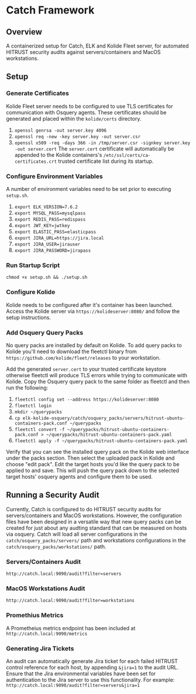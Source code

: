 # Catch Framework

## Overview
A containerized setup for Catch, ELK and Kolide Fleet server, for automated HITRUST security audits against servers/containers and MacOS workstations.

## Setup
### Generate Certificates
Kolide Fleet server needs to be configured to use TLS certificates for communication with Osquery agents. These certificates should be generated and placed within the `kolide/certs` directory.
1. `openssl genrsa -out server.key 4096`
2. `openssl req -new -key server.key -out server.csr`
3. `openssl x509 -req -days 366 -in /tmp/server.csr -signkey server.key -out server.cert`
The `server.cert` certificate will automatically be appended to the Kolide containers's `/etc/ssl/certs/ca-certificates.crt` trusted certificate list during its startup.

### Configure Environment Variables
A number of environment variables need to be set prior to executing `setup.sh`.
1. `export ELK_VERSION=7.6.2`
2. `export MYSQL_PASS=mysqlpass`
3. `export REDIS_PASS=redispass`
4. `export JWT_KEY=jwtkey`
5. `export ELASTIC_PASS=elasticpass`
6. `export JIRA_URL=https://jira.local`
7. `export JIRA_USER=jirauser`
8. `export JIRA_PASSWORD=jirapass`

### Run Startup Script
`chmod +x setup.sh && ./setup.sh`

### Configure Kolide
Kolide needs to be configured after it's container has been launched. Access the Kolide server via `https://kolideserver:8080/` and follow the setup instructions.

### Add Osquery Query Packs
No query packs are installed by default on Kolide. To add query packs to Kolide you'll need to download the fleetctl binary from `https://github.com/kolide/fleet/releases` to your workstation.

Add the generated `server.cert` to your trusted certificate keystore otherwise fleetctl will produce TLS errors while trying to communicate with Kolide. Copy the Osquery query pack to the same folder as fleetctl and then run the following:
1. `fleetctl config set --address https://kolideserver:8080`
2. `fleetctl login`
3. `mkdir ~/querypacks`
4. `cp elk-kolide-osquery/catch/osquery_packs/servers/hitrust-ubuntu-containers-pack.conf ~/querypacks`
5. `fleetctl convert -f ~/querypacks/hitrust-ubuntu-containers-pack.conf > ~/querypacks/hitrust-ubuntu-containers-pack.yaml`
6. `fleetctl apply -f ~/querypacks/hitrust-ubuntu-containers-pack.yaml`

Verify that you can see the installed query pack on the Kolide web interface under the packs section. Then select the uploaded pack in Kolide and choose "edit pack". Edit the target hosts you'd like the query pack to be applied to and save. This will push the query pack down to the selected target hosts' osquery agents and configure them to be used.

## Running a Security Audit
Currently, Catch is configured to do HITRUST security audits for servers/containers and MacOS workstations. However, the configuration files have been designed in a versatile way that new query packs can be created for just about any audting standard that can be measured on hosts via osquery. Catch will load all server configurations in the `catch/osquery_packs/servers/` path and workstations configurations in the `catch/osquery_packs/workstations/` path.

### Servers/Containers Audit
`http://catch.local:9090/audit?filter=servers`

### MacOS Workstations Audit
`http://catch.local:9090/audit?filter=workstations`

### Promethius Metrics
A Prometheius metrics endpoint has been included at `http://catch.local:9090/metrics`

### Generating Jira Tickets
An audit can automatically generate Jira ticket for each failed HITRUST control reference for each host, by appending `&jira=1` to the audit URL. Ensure that the Jira environmental variables have been set for authentication to the Jira server to use this functionality. For example:
`http://catch.local:9090/audit?filter=servers&jira=1`
